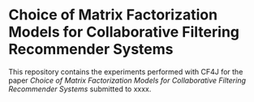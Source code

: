 # Choice of Matrix Factorization Models for Collaborative Filtering Recommender Systems

This repository contains the experiments performed with CF4J for the paper *Choice of Matrix Factorization Models for Collaborative Filtering Recommender Systems* submitted to xxxx.
